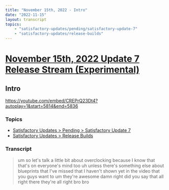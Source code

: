 ```yaml
---
title: "November 15th, 2022 - Intro"
date: "2022-11-15"
layout: transcript
topics:
    - "satisfactory-updates/pending/satisfactory-update-7"
    - "satisfactory-updates/release-builds"
---
```

# [November 15th, 2022 Update 7 Release Stream (Experimental)](../2022-11-15.md)
## Intro
https://youtube.com/embed/CREPrQ23Dt4?autoplay=1&start=5814&end=5836
### Topics
* [Satisfactory Updates > Pending > Satisfactory Update 7](../topics/satisfactory-updates/pending/satisfactory-update-7.md)
* [Satisfactory Updates > Release Builds](../topics/satisfactory-updates/release-builds.md)

### Transcript

> um
> so let's talk a little bit about
> overclocking because I know that that's
> on everyone's mind too uh unless there's
> something else about blueprints that
> I've missed that I haven't shown yet in
> the video that you guys want to
> um
> they're awesome damn right did you say
> that all right there they're all right
> bro bro
